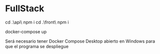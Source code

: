 # FullStack

cd .\api\ npm i
cd .\front\ npm i

docker-compose up

Será necesario tener Docker Compose Desktop abierto en Windows para que el programa se despliegue
